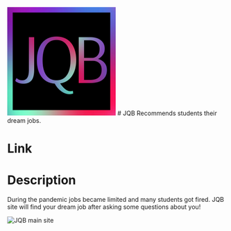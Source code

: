 <img src="https://github.com/Hereugo/JQB/blob/main/logo.jpg" width="250" height="250"/>
# JQB
Recommends students their dream jobs.

# Link
# Description
During the pandemic jobs became limited and many students got fired.
JQB site will find your dream job after asking some questions about you!

![JQB main site]()
